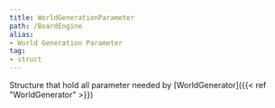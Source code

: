 ```yaml
---
title: WorldGenerationParameter
path: /BoardEngine
alias: 
- World Generation Parameter
tag: 
- struct
---
```

Structure that hold all parameter needed by [WorldGenerator]({{< ref "WorldGenerator" >}})
